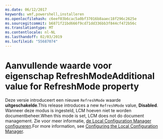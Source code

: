 ```yaml
---
ms.date: 06/12/2017
keywords: wmf,powershell,installeren
ms.openlocfilehash: c6eef03b6cac5a0bf37016b8aaec18f296c2625e
ms.sourcegitcommit: b6871f21bd666f9cd71dd336bb3f844cf472b56c
ms.translationtype: MT
ms.contentlocale: nl-NL
ms.lasthandoff: 02/03/2019
ms.locfileid: "55687074"
---
```

# <a name="additional-value-for-refreshmode-property"></a><span data-ttu-id="3af17-102">Aanvullende waarde voor eigenschap RefreshMode</span><span class="sxs-lookup"><span data-stu-id="3af17-102">Additional value for RefreshMode property</span></span>

<span data-ttu-id="3af17-103">Deze versie introduceert een nieuwe `RefreshMode` waarde **uitgeschakelde**.</span><span class="sxs-lookup"><span data-stu-id="3af17-103">This release introduces a new `RefreshMode` value, **Disabled**.</span></span> <span data-ttu-id="3af17-104">Wanneer deze modus is ingesteld, LCM hoeven niet te worden documentbeheer.</span><span class="sxs-lookup"><span data-stu-id="3af17-104">When this mode is set, LCM does not do document management.</span></span> <span data-ttu-id="3af17-105">Zie voor meer informatie, [de Local Configuration Manager configureren](https://msdn.microsoft.com/powershell/dsc/metaconfig).</span><span class="sxs-lookup"><span data-stu-id="3af17-105">For more information, see [Configuring the Local Configuration Manager](https://msdn.microsoft.com/powershell/dsc/metaconfig).</span></span>
